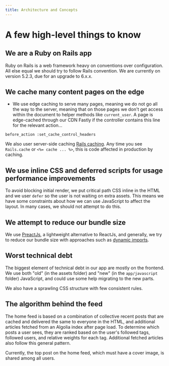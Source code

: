 ```yaml
---
title: Architecture and Concepts
---
```


# A few high-level things to know

## We are a Ruby on Rails app

Ruby on Rails is a web framework heavy on conventions over configuration. All else equal we should try to follow Rails convention. We are currently on version 5.2.3, due for an upgrade to 6.x.x.

## We cache many content pages on the edge

- We use edge caching to serve many pages, meaning we do not go all the way to the server, meaning that on those pages we don't get access within the document to helper methods like `current_user`. A page is edge-cached through our CDN Fastly if the controller contains this line for the relevant action...

```
before_action :set_cache_control_headers
```

We also user server-side caching [Rails caching](https://guides.rubyonrails.org/caching_with_rails.html). Any time you see `Rails.cache` or `<%= cache ... %>`, this is code affected in production by caching. 

## We use inline CSS and deferred scripts for usage performance improvements

To avoid blocking initial render, we put critical path CSS inline in the HTML and we user `defer` so the user is not waiting on extra assets. This means we have some constraints about how we can use JavaScript to affect the layout. In many cases, we should not attempt to do this.

## We attempt to reduce our bundle size

We use [PreactJs](https://preactjs.com/), a lightweight alternative to ReactJs, and generally, we try to reduce our bundle size with approaches such as [dynamic imports](https://dev.to/goenning/how-we-reduced-our-initial-jscss-size-by-67-3ac0).

## Worst technical debt

The biggest element of technical debt in our app are mostly on the frontend. We use both "old" (in the assets folder) and "new" (in the `app/javascript` folder) JavaScript, and could use some help migrating to the new parts.

We also have a sprawling CSS structure with few consistent rules.

## The algorithm behind the feed

The home feed is based on a combination of collective recent posts that are cached and delivered the same to everyone in the HTML, and additional articles fetched from an Algolia index after page load. To determine which posts a user sees, they are ranked based on the user's followed tags, followed users, and relative weights for each tag. Additional fetched articles also follow this general pattern.

Currently, the top post on the home feed, which must have a cover image, is shared among all users.